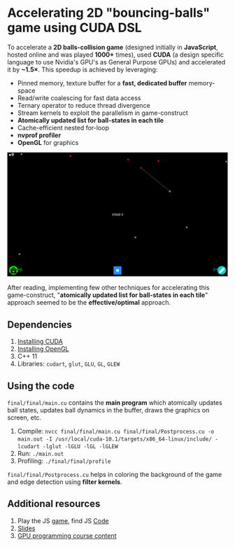 # Accelerating 2D "bouncing-balls" game using CUDA DSL
To accelerate a **2D balls-collision game** (designed initially in **JavaScript**, hosted online and was played **1000+** times), used **CUDA** (a design specific language to use Nvidia's GPU's as General Purpose GPUs) and accelerated it by **~1.5×**. This speedup is achieved by leveraging:
* Pinned memory, texture buffer for a **fast, dedicated buffer** memory-space
* Read/write coalescing for fast data access
* Ternary operator to reduce thread divergence
* Stream kernels to exploit the parallelism in game-construct
* **Atomically updated list for ball-states in each tile**
* Cache-efficient nested for-loop
* **nvprof profiler**
* **OpenGL** for graphics

![ball_bounce_game](./images/Ball_Bounce.png)

After reading, implementing few other techniques for accelerating this game-construct, "**atomically updated list for ball-states in each tile**" approach seemed to be the **effective/optimal** approach.

## Dependencies
1. [Installing CUDA](https://docs.nvidia.com/cuda/cuda-installation-guide-linux/index.html)
2. [Installing OpenGL](https://medium.com/geekculture/a-beginners-guide-to-setup-opengl-in-linux-debian-2bfe02ccd1e) 
3. C++ 11
4. Libraries: `cudart`, `glut`, `GLU`, `GL`, `GLEW`

## Using the code
`final/final/main.cu` contains the **main program** which atomically updates ball states, updates ball dynamics in the buffer, draws the graphics on screen, etc.

1. Compile: `nvcc final/final/main.cu final/final/Postprocess.cu -o main.out -I /usr/local/cuda-10.1/targets/x86_64-linux/include/ -lcudart -lglut -lGLU -lGL -lGLEW`
2. Run: `./main.out`
3. Profiling: `./final/final/profile`

`final/final/Postprocess.cu` helps in coloring the background of the game and edge detection using **filter kernels**.

## Additional resources
1. Play the JS [game](https://covidchaos.github.io/), find JS [Code](https://github.com/sundar7D0/covid-chaos)
2. [Slides](https://docs.google.com/presentation/d/1SjBRra2Wo6VOd1nS5jwRlU2aCEokyeq-LyCCo21CvDQ/edit?usp=sharing)
3. [GPU programming course content](http://www.cse.iitm.ac.in/~rupesh/teaching/gpu/jan20/)
